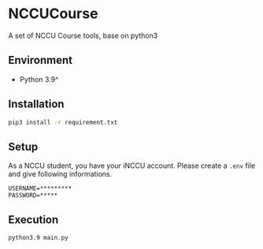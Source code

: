 # NCCUCourse
A set of NCCU Course tools, base on python3

## Environment
- Python 3.9^

## Installation
```sh
pip3 install -r requirement.txt
```

## Setup
As a NCCU student, you have your iNCCU account. Please create a `.env` file and give following informations.
```
USERNAME=*********
PASSWORD=*****
```

## Execution
```sh
python3.9 main.py
```